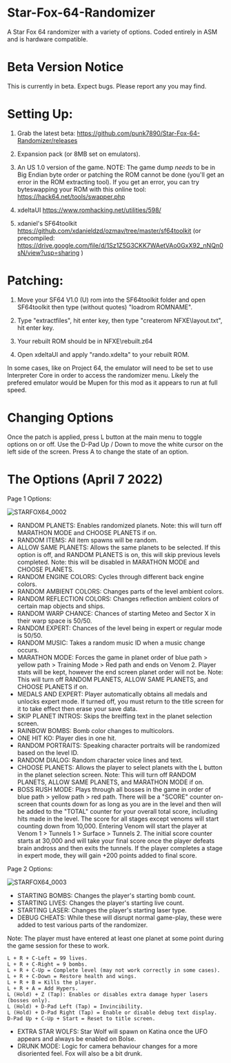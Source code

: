 # Star-Fox-64-Randomizer
A Star Fox 64 randomizer with a variety of options. Coded entirely in ASM and is hardware compatible.
# Beta Version Notice
This is currently in beta. Expect bugs. Please report any you may find.
# Setting Up:

1. Grab the latest beta: https://github.com/punk7890/Star-Fox-64-Randomizer/releases

2. Expansion pack (or 8MB set on emulators).

3. An US 1.0 version of the game. NOTE: The game dump *needs* to be in Big Endian byte order or patching the ROM cannot be done (you'll get an error in the ROM extracting tool). If you get an error, you can try byteswapping your ROM with this online tool: https://hack64.net/tools/swapper.php

4. xdeltaUI https://www.romhacking.net/utilities/598/

5. xdaniel's SF64toolkit https://github.com/xdanieldzd/ozmav/tree/master/sf64toolkit (or precompiled: https://drive.google.com/file/d/1Sz1Z5G3CKK7WAetVAo0GxX92_nNQn0sN/view?usp=sharing )


# Patching:

1. Move your SF64 V1.0 (U) rom into the SF64toolkit folder and open SF64toolkit then type (without quotes) "loadrom ROMNAME".

2. Type "extractfiles", hit enter key, then type "createrom NFXE\layout.txt", hit enter key.

3. Your rebuilt ROM should be in NFXE\rebuilt.z64

4. Open xdeltaUI and apply "rando.xdelta" to your rebuilt ROM.

In some cases, like on Project 64, the emulator will need to be set to use Interpreter Core in order to access the randomizer menu. Likely the prefered emulator would be Mupen for this mod as it appears to run at full speed.
# Changing Options
Once the patch is applied, press L button at the main menu to toggle options on or off. Use the D-Pad Up / Down to move the white cursor on the left side of the screen. Press A to change the state of an option.
# The Options (April 7 2022)

Page 1 Options:

![STARFOX64_0002](https://user-images.githubusercontent.com/90301698/162382529-124b6530-9b0d-43ac-9b49-43fe2fa081af.png)


* RANDOM PLANETS: Enables randomized planets. Note: this will turn off MARATHON MODE and CHOOSE PLANETS if on.
* RANDOM ITEMS: All item spawns will be random.
* ALLOW SAME PLANETS: Allows the same planets to be selected. If this option is off, and RANDOM PLANETS is on, this will skip previous levels completed. Note: this will be disabled in MARATHON MODE and CHOOSE PLANETS.
* RANDOM ENGINE COLORS: Cycles through different back engine colors.
* RANDOM AMBIENT COLORS: Changes parts of the level ambient colors.
* RANDOM REFLECTION COLORS: Changes reflection ambient colors of certain map objects and ships.
* RANDOM WARP CHANCE: Chances of starting Meteo and Sector X in their warp space is 50/50.
* RANDOM EXPERT: Chances of the level being in expert or regular mode is 50/50.
* RANDOM MUSIC: Takes a random music ID when a music change occurs.
* MARATHON MODE: Forces the game in planet order of blue path > yellow path > Training Mode > Red path and ends on Venom 2. Player stats will be kept, however the end screen planet order will not be. Note: This will turn off RANDOM PLANETS, ALLOW SAME PLANETS, and CHOOSE PLANETS if on.
* MEDALS AND EXPERT: Player automatically obtains all medals and unlocks expert mode. If turned off, you must return to the title screen for it to take effect then erase your save data.
* SKIP PLANET INTROS: Skips the breiffing text in the planet selection screen.
* RAINBOW BOMBS: Bomb color changes to multicolors.
* ONE HIT KO: Player dies in one hit.
* RANDOM PORTRAITS: Speaking character portraits will be randomized based on the level ID.
* RANDOM DIALOG: Random character voice lines and text.
* CHOOSE PLANETS: Allows the player to select planets with the L button in the planet selection screen. Note: This will turn off RANDOM PLANETS, ALLOW SAME PLANETS, and MARATHON MODE if on.
* BOSS RUSH MODE: Plays through all bosses in the game in order of blue path > yellow path > red path. There will be a "SCORE" counter on-screen that counts down for as long as you are in the level and then will be added to the "TOTAL" counter for your overall total score, including hits made in the level. The score for all stages except venoms will start counting down from 10,000. Entering Venom will start the player at Venom 1 > Tunnels 1 > Surface > Tunnels 2. The initial score counter starts at 30,000 and will take your final score once the player defeats brain andross and then exits the tunnels. If the player completes a stage in expert mode, they will gain +200 points added to final score.

Page 2 Options:

![STARFOX64_0003](https://user-images.githubusercontent.com/90301698/162382561-100b5d0c-1977-4619-bcbb-d19b42dc1312.png)


* STARTING BOMBS: Changes the player's starting bomb count.
* STARTING LIVES: Changes the player's starting live count.
* STARTING LASER: Changes the player's starting laser type.
* DEBUG CHEATS: While these will disrupt normal game-play, these were added to test various parts of the randomizer.

Note: The player must have entered at least one planet at some point during the game session for these to work.

    L + R + C-Left = 99 lives.
    L + R + C-Right = 9 bombs.
    L + R + C-Up = Complete level (may not work correctly in some cases).
    L + R + C-Down = Restore health and wings.
    L + R + B = Kills the player.
    L + R + A = Add Hypers.
    L (Hold) + Z (Tap): Enables or disables extra damage hyper lasers (bosses only).
    L (Hold) + D-Pad Left (Tap) = Invincibility.
    L (Hold) + D-Pad Right (Tap) = Enable or disable debug text display.
    D-Pad Up + C-Up + Start = Reset to title screen.
   
* EXTRA STAR WOLFS: Star Wolf will spawn on Katina once the UFO appears and always be enabled on Bolse.
* DRUNK MODE: Logic for camera behaviour changes for a more disoriented feel. Fox will also be a bit drunk.
